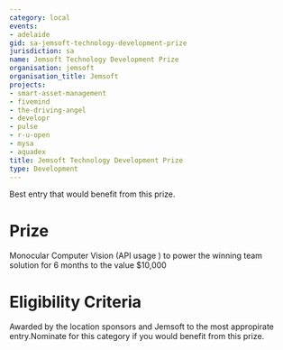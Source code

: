 ```yaml
---
category: local
events:
- adelaide
gid: sa-jemsoft-technology-development-prize
jurisdiction: sa
name: Jemsoft Technology Development Prize
organisation: jemsoft
organisation_title: Jemsoft
projects:
- smart-asset-management
- fivemind
- the-driving-angel
- developr
- pulse
- r-u-open
- mysa
- aquadex
title: Jemsoft Technology Development Prize
type: Development
---
```


Best entry that would benefit from this prize.

# Prize
Monocular Computer Vision (API usage ) to power the winning team solution for 6 months to the value $10,000

# Eligibility Criteria
Awarded by the location sponsors and Jemsoft to the most appropirate entry.Nominate for this category if you would benefit from this prize.
